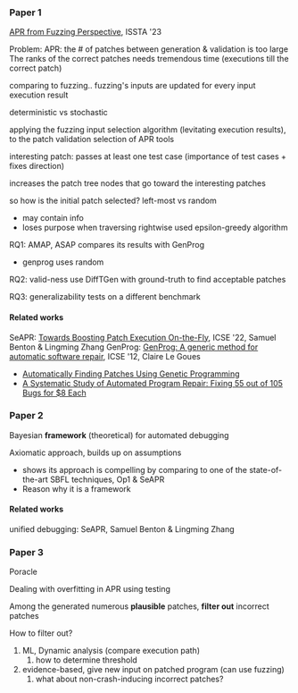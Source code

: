### Paper 1
[APR from Fuzzing Perspective](http://www.jooyongyi.com/papers/ISSTA23.pdf), ISSTA '23

Problem:
APR: the # of patches between generation & validation is too large
The ranks of the correct patches needs tremendous time (executions till the correct patch)

comparing to fuzzing.. fuzzing's inputs are updated for every input execution result

deterministic vs stochastic

applying the fuzzing input selection algorithm (levitating execution results), to the patch validation selection of APR tools

interesting patch: passes at least one test case (importance of test cases + fixes direction)

increases the patch tree nodes that go toward the interesting patches

so how is the initial patch selected?
left-most vs random
* may contain info
* loses purpose when traversing rightwise
used epsilon-greedy algorithm

RQ1: AMAP, ASAP
compares its results with GenProg
* genprog uses random

RQ2: valid-ness
use DiffTGen with ground-truth to find acceptable patches

RQ3: generalizability
tests on a different benchmark

#### Related works
SeAPR: [Towards Boosting Patch Execution On-the-Fly](https://dl.acm.org/doi/pdf/10.1145/3510003.3510117), ICSE '22, Samuel Benton & Lingming Zhang
GenProg: [GenProg: A generic method for automatic software repair](https://web.eecs.umich.edu/~weimerw/p/weimer-tse2011-genprog-preprint.pdf), ICSE '12, Claire Le Goues
* [Automatically Finding Patches Using Genetic Programming](http://fricke.co.uk/Teaching/CS523_2013Spring/Presentations/GenProg.pdf)
* [A Systematic Study of Automated Program Repair: Fixing 55 out of 105 Bugs for $8 Each](https://engineering.purdue.edu/dcsl/reading/2013/pwood_genprog_DCSL.pdf)

### Paper 2
Bayesian **framework** (theoretical) for automated debugging

Axiomatic approach, builds up on assumptions
* shows its approach is compelling by comparing to one of the state-of-the-art SBFL techniques, Op1 & SeAPR
* Reason why it is a framework

#### Related works
unified debugging: SeAPR, Samuel Benton & Lingming Zhang

### Paper 3
Poracle

Dealing with overfitting in APR using testing

Among the generated numerous **plausible** patches, **filter out** incorrect patches

How to filter out?
1. ML, Dynamic analysis (compare execution path)
	1. how to determine threshold
2. evidence-based, give new input on patched program (can use fuzzing)
	1. what about non-crash-inducing incorrect patches?
